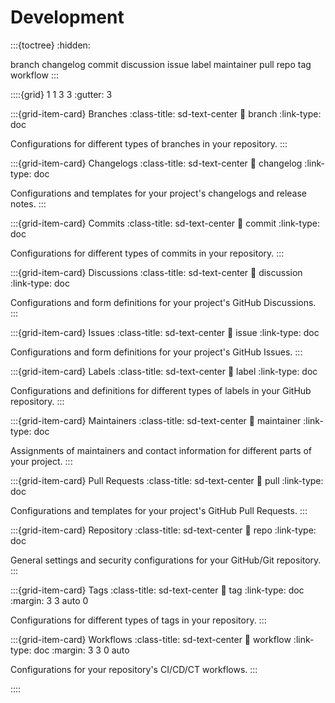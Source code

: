 # Development

:::{toctree}
:hidden:

branch
changelog
commit
discussion
issue
label
maintainer
pull
repo
tag
workflow
:::


::::{grid} 1 1 3 3
:gutter: 3

:::{grid-item-card} Branches
:class-title: sd-text-center
:link: branch
:link-type: doc

Configurations for different types of branches in your repository.
:::

:::{grid-item-card} Changelogs
:class-title: sd-text-center
:link: changelog
:link-type: doc

Configurations and templates for your project's changelogs and release notes.
:::

:::{grid-item-card} Commits
:class-title: sd-text-center
:link: commit
:link-type: doc

Configurations for different types of commits in your repository.
:::

:::{grid-item-card} Discussions
:class-title: sd-text-center
:link: discussion
:link-type: doc

Configurations and form definitions for your project's GitHub Discussions.
:::

:::{grid-item-card} Issues
:class-title: sd-text-center
:link: issue
:link-type: doc

Configurations and form definitions for your project's GitHub Issues.
:::

:::{grid-item-card} Labels
:class-title: sd-text-center
:link: label
:link-type: doc

Configurations and definitions for different types of labels in your GitHub repository.
:::

:::{grid-item-card} Maintainers
:class-title: sd-text-center
:link: maintainer
:link-type: doc

Assignments of maintainers and contact information for different parts of your project.
:::

:::{grid-item-card} Pull Requests
:class-title: sd-text-center
:link: pull
:link-type: doc

Configurations and templates for your project's GitHub Pull Requests.
:::

:::{grid-item-card} Repository
:class-title: sd-text-center
:link: repo
:link-type: doc

General settings and security configurations for your GitHub/Git repository.
:::

:::{grid-item-card} Tags
:class-title: sd-text-center
:link: tag
:link-type: doc
:margin: 3 3 auto 0

Configurations for different types of tags in your repository.
:::

:::{grid-item-card} Workflows
:class-title: sd-text-center
:link: workflow
:link-type: doc
:margin: 3 3 0 auto

Configurations for your repository's CI/CD/CT workflows.
:::

::::
